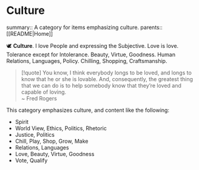 # Culture

summary:: A category for items emphasizing culture.
parents:: [[README|Home]]

🕊️ **Culture**. I love People and expressing the Subjective. Love is love. Tolerance except for Intolerance. Beauty, Virtue, Goodness. Human Relations, Languages, Policy. Chilling, Shopping, Craftsmanship.

> [!quote]
> You know, I think everybody longs to be loved, and longs to know that he or she is lovable. And, consequently, the greatest thing that we can do is to help somebody know that they’re loved and capable of loving.  
> ~ Fred Rogers

This category emphasizes culture, and content like the following:
- Spirit
- World View, Ethics, Politics, Rhetoric
- Justice, Politics
- Chill, Play, Shop, Grow, Make
- Relations, Languages
- Love, Beauty, Virtue, Goodness
- Vote, Qualify
